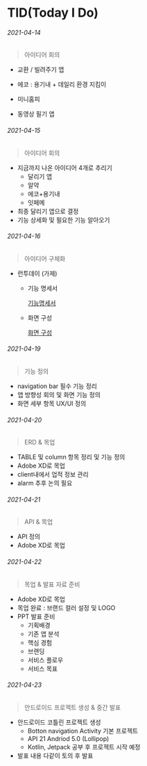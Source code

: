 # TID(Today I Do)



###### 2021-04-14

> 아이디어 회의

- 교환 / 빌려주기 앱

- 에코 : 용기내 + 데일리 환경 지킴이

- 미니홈피

- 동영상 필기 앱



###### 2021-04-15

> 아이디어 회의

- 지금까지 나온 아이디어 4개로 추리기
  - 달리기 앱
  - 알약
  - 에코+용기내
  - 잇페메
- 최종 달리기 앱으로 결정
- 기능 상세화 및 필요한 기능 알아오기



###### 2021-04-16

> 아이디어 구체화

- 런투데이 (가제)

  - 기능 명세서

    [기능명세서](https://www.notion.so/7289c94bdfcd441dbcd992409d5ee49b)

  - 화면 구성

    [화면 구성](https://www.notion.so/26445c9b62854e14a0b50143ef038525)



###### 2021-04-19

> 기능 정의

- navigation bar 필수 기능 정리
- 앱 방향성 회의 및 화면 기능 정의
- 화면 세부 항목 UX/UI 정의



###### 2021-04-20

> ERD & 목업

- TABLE 및 column 항목 정리 및 기능 정의
- Adobe XD로 목업
- client내에서 업적 정보 관리
- alarm 추후 논의 필요



###### 2021-04-21

> API & 목업

- API 정의
- Adobe XD로 목업



###### 2021-04-22

> 목업 & 발표 자료 준비

- Adobe XD로 목업
- 목업 완료 : 브랜드 컬러 설정 및 LOGO
- PPT 발표 준비 
  - 기획배경
  - 기존 앱 분석
  - 핵심 경험
  - 브랜딩
  - 서비스 플로우
  - 서비스 목표



###### 2021-04-23

> 안드로이드 프로젝트 생성 & 중간 발표

- 안드로이드 코틀린 프로젝트 생성
  - Botton navigation Activity 기본 프로젝트
  - API 21 Andriod 5.0 (Lollipop)
  - Kotlin, Jetpack 공부 후 프로젝트 시작 예정
- 발표 내용 다같이 토의 후 발표

